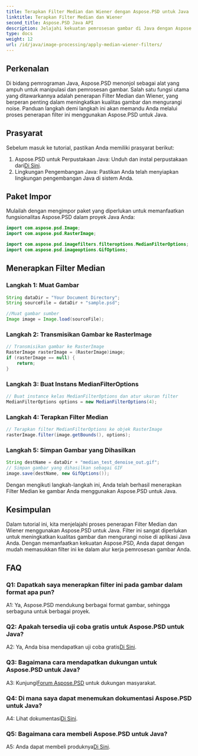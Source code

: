 ```yaml
---
title: Terapkan Filter Median dan Wiener dengan Aspose.PSD untuk Java
linktitle: Terapkan Filter Median dan Wiener
second_title: Aspose.PSD Java API
description: Jelajahi kekuatan pemrosesan gambar di Java dengan Aspose.PSD. Pelajari cara menerapkan Filter Median dan Wiener langkah demi langkah. Tingkatkan kualitas gambar dengan mudah.
type: docs
weight: 12
url: /id/java/image-processing/apply-median-wiener-filters/
---
```

## Perkenalan

Di bidang pemrograman Java, Aspose.PSD menonjol sebagai alat yang ampuh untuk manipulasi dan pemrosesan gambar. Salah satu fungsi utama yang ditawarkannya adalah penerapan Filter Median dan Wiener, yang berperan penting dalam meningkatkan kualitas gambar dan mengurangi noise. Panduan langkah demi langkah ini akan memandu Anda melalui proses penerapan filter ini menggunakan Aspose.PSD untuk Java.

## Prasyarat

Sebelum masuk ke tutorial, pastikan Anda memiliki prasyarat berikut:

1.  Aspose.PSD untuk Perpustakaan Java: Unduh dan instal perpustakaan dari[Di Sini](https://releases.aspose.com/psd/java/).
2. Lingkungan Pengembangan Java: Pastikan Anda telah menyiapkan lingkungan pengembangan Java di sistem Anda.

## Paket Impor

Mulailah dengan mengimpor paket yang diperlukan untuk memanfaatkan fungsionalitas Aspose.PSD dalam proyek Java Anda:

```java
import com.aspose.psd.Image;
import com.aspose.psd.RasterImage;

import com.aspose.psd.imagefilters.filteroptions.MedianFilterOptions;
import com.aspose.psd.imageoptions.GifOptions;
```

## Menerapkan Filter Median

### Langkah 1: Muat Gambar

```java
String dataDir = "Your Document Directory";
String sourceFile = dataDir + "sample.psd";

//Muat gambar sumber
Image image = Image.load(sourceFile);
```

### Langkah 2: Transmisikan Gambar ke RasterImage

```java
// Transmisikan gambar ke RasterImage
RasterImage rasterImage = (RasterImage)image;
if (rasterImage == null) {
    return;
}
```

### Langkah 3: Buat Instans MedianFilterOptions

```java
// Buat instance kelas MedianFilterOptions dan atur ukuran filter
MedianFilterOptions options = new MedianFilterOptions(4);
```

### Langkah 4: Terapkan Filter Median

```java
// Terapkan filter MedianFilterOptions ke objek RasterImage
rasterImage.filter(image.getBounds(), options);
```

### Langkah 5: Simpan Gambar yang Dihasilkan

```java
String destName = dataDir + "median_test_denoise_out.gif";
// Simpan gambar yang dihasilkan sebagai GIF
image.save(destName, new GifOptions());
```

Dengan mengikuti langkah-langkah ini, Anda telah berhasil menerapkan Filter Median ke gambar Anda menggunakan Aspose.PSD untuk Java.

## Kesimpulan

Dalam tutorial ini, kita menjelajahi proses penerapan Filter Median dan Wiener menggunakan Aspose.PSD untuk Java. Filter ini sangat diperlukan untuk meningkatkan kualitas gambar dan mengurangi noise di aplikasi Java Anda. Dengan memanfaatkan kekuatan Aspose.PSD, Anda dapat dengan mudah memasukkan filter ini ke dalam alur kerja pemrosesan gambar Anda.

## FAQ

### Q1: Dapatkah saya menerapkan filter ini pada gambar dalam format apa pun?

A1: Ya, Aspose.PSD mendukung berbagai format gambar, sehingga serbaguna untuk berbagai proyek.

### Q2: Apakah tersedia uji coba gratis untuk Aspose.PSD untuk Java?

 A2: Ya, Anda bisa mendapatkan uji coba gratis[Di Sini](https://releases.aspose.com/).

### Q3: Bagaimana cara mendapatkan dukungan untuk Aspose.PSD untuk Java?

 A3: Kunjungi[Forum Aspose.PSD](https://forum.aspose.com/c/psd/34) untuk dukungan masyarakat.

### Q4: Di mana saya dapat menemukan dokumentasi Aspose.PSD untuk Java?

 A4: Lihat dokumentasi[Di Sini](https://reference.aspose.com/psd/java/).

### Q5: Bagaimana cara membeli Aspose.PSD untuk Java?

 A5: Anda dapat membeli produknya[Di Sini](https://purchase.aspose.com/buy).